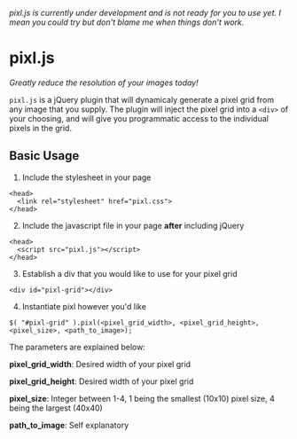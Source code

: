 *pixl.js is currently under development and is not ready for you to use yet. I mean you could try but don't blame me when things don't work.*
# pixl.js
*Greatly reduce the resolution of your images today!*

`pixl.js` is a jQuery plugin that will dynamicaly generate a pixel grid from any image that you supply. The plugin will inject the pixel grid into a `<div>` of your choosing, and will give you programmatic access to the individual pixels in the grid. 

## Basic Usage

1. Include the stylesheet in your page

  ```
  <head>
    <link rel="stylesheet" href="pixl.css">
  </head>
  ```

2. Include the javascript file in your page **after** including jQuery

  ```
  <head>
    <script src="pixl.js"></script>
  </head>
  ```

3. Establish a div that you would like to use for your pixel grid

  ```
  <div id="pixl-grid"></div>
  ```

4. Instantiate pixl however you'd like

  ```
  $( "#pixl-grid" ).pixl(<pixel_grid_width>, <pixel_grid_height>, <pixel_size>, <path_to_image>);
  ```

The parameters are explained below:

**pixel_grid_width**: Desired width of your pixel grid

**pixel_grid_height**: Desired width of your pixel grid

**pixel_size**: Integer between 1-4, 1 being the smallest (10x10) pixel size, 4 being the largest (40x40)

**path_to_image**: Self explanatory
